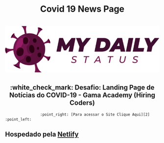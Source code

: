 <h1 align="center"> Covid 19 News Page</h1>

<h1 align="center">
  <a href="#">
    <img src="Desafio-covid-19/images/logo.png" alt="Covid-19 logo">
  </a>
</h1>

<h2 align="center">
  <b>:white_check_mark: Desafio: Landing Page de Notícias do COVID-19 - Gama Academy (Hiring Coders) </b>
</h2>


                    :point_right: [Para acessar o Site Clique Aqui][2] :point_left:

## Hospedado pela [Netlify][1]

[1]: https://www.netlify.com/
[2]: https://covid-19-daily-status.netlify.app/index.html
